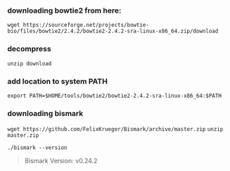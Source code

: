 
### downloading bowtie2 from here:

`wget https://sourceforge.net/projects/bowtie-bio/files/bowtie2/2.4.2/bowtie2-2.4.2-sra-linux-x86_64.zip/download`

### decompress
`unzip download`

### add location to system PATH
`export PATH=$HOME/tools/bowtie2/bowtie2-2.4.2-sra-linux-x86_64:$PATH`

### downloading bismark
`wget https://github.com/FelixKrueger/Bismark/archive/master.zip`
`unzip master.zip`

 `./bismark --version`
> Bismark Version: v0.24.2
